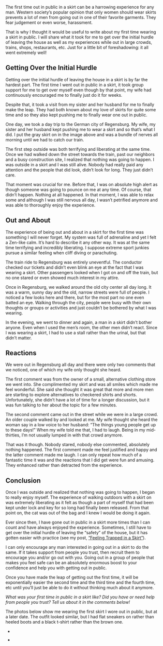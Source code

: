 The first time out in public in a skirt can be a harrowing experience for any man. Western society’s popular opinion that only women should wear skirts prevents a lot of men from going out in one of their favorite garments. They fear judgement or even worse, harassment.

That is why I thought it would be useful to write about my first time wearing a skirt in public. I will share what it took for me to get over the initial hurdle of leaving the house as well as my experiences while out in large crowds, trains, shops, restaurants, etc. Just for a little bit of foreshadowing: it all went extremely well!

Getting Over the Initial Hurdle
-------------------------------

Getting over the initial hurdle of leaving the house in a skirt is by far the hardest part. The first time I went out in public in a skirt, it took group support for me to get over myself even though by that point, my wife had continuously encouraged me to finally just do it for weeks.

Despite that, it took a visit from my sister and her husband for me to finally make the leap. They had both known about my love of skirts for quite some time and so they also kept pushing me to finally wear one out in public.

One day, we took a day trip to the German city of Regensburg. My wife, my sister and her husband kept pushing me to wear a skirt and so that’s what I did. I put the gray skirt on in the image above and was a bundle of nerves all morning until we had to catch our train.

The first step outside was both terrifying and liberating at the same time. Once we had walked down the street towards the train, past our neighbors and a busy construction site, I realized that nothing was going to happen. I was outside in a skirt and I was still alive. Nobody had really paid any attention and the people that did look, didn’t look for long. They just didn’t care.

That moment was crucial for me. Before that, I was on absolute high alert as though someone was going to pounce on me at any time. Of course, that didn’t happen. Nothing at all happened. In that moment, I was able to relax some and although I was still nervous all day, I wasn’t petrified anymore and was able to thoroughly enjoy the experience.

Out and About
-------------

The experience of being out and about in a skirt for the first time was something I will never forget. My system was full of adrenaline and yet I felt a Zen-like calm. It’s hard to describe it any other way. It was at the same time terrifying and incredibly liberating. I suppose extreme sport junkies pursue a similar feeling when cliff diving or parachuting.

The train ride to Regensburg was entirely uneventful. The conductor checked our tickets and didn’t even blink an eye at the fact that I was wearing a skirt. Other passengers looked when I got on and off the train, but no one stared or even showed much interest in my attire.

Once in Regensburg, we walked around the old city center all day long. It was a warm, sunny day and the old, narrow streets were full of people. I noticed a few looks here and there, but for the most part no one even batted an eye. Walking through the city, people were busy with their own thoughts or groups or activities and just couldn’t be bothered by what I was wearing.

In the evening, we went to dinner and again, a man in a skirt didn’t bother anyone. Even when I used the men’s room, the other men didn’t react. Since I was wearing a skirt, I had to use a stall rather than the urinal, but that didn’t matter.

Reactions
---------

We were out in Regensburg all day and there were only two comments that we noticed, one of which my wife only thought she heard.

The first comment was from the owner of a small, alternative clothing store we went into. She complimented my skirt and was all smiles which made me feel wonderful. She said she thought it was great that more and more men are starting to explore alternatives to checkered shirts and shorts. Unfortunately, she didn’t have a lot of time for a longer discussion, but it was fun talking to her about the topic for a few minutes.

The second comment came out in the street while we were in a large crowd. An older couple walked by and looked at me. My wife thought she heard the woman say in a low voice to her husband: “The things young people get up to these days!” When my wife told me that, I had to laugh. Being in my mid-thirties, I’m not usually lumped in with that crowd anymore.

That was it though. Nobody stared, nobody else commented, absolutely nothing happened. The first comment made me feel justified and happy and the latter comment made me laugh. I can only repeat how much of a fantastic time it was and the reactions that I did get were fun and amusing. They enhanced rather than detracted from the experience.

Conclusion
----------

Once I was outside and realized that nothing was going to happen, I began to really enjoy myself. The experience of walking outdoors with a skirt on was extremely liberating as it felt as though a part of myself that had been kept under lock and key for so long had finally been released. From that point on, the cat was out of the bag and I knew I would be doing it again.

Ever since then, I have gone out in public in a skirt more times than I can count and have always enjoyed the experience. Sometimes, I still have to get over the initial hurdle of leaving the “safety” of the house, but it has gotten easier with practice (see my post, [“Feeling Trapped in a Skirt”](https://www.the-beskirted-man.com/personal-experiences/feeling-trapped-in-a-skirt/)).

I can only encourage any man interested in going out in a skirt to do the same. If it takes support from people you trust, then recruit them to encourage you and/or go out with you. Going out in a group of people that makes you feel safe can be an absolutely enormous boost to your confidence and help you with getting out in public.

Once you have made the leap of getting out the first time, it will be exponentially easier the second time and the third time and the fourth time, etc until you’ll just be able to do it without thinking much about it anymore.

*What was your first time in public in a skirt like? Did you have or need help from people you trust? Tell us about it in the comments below!*

The photos below show me wearing the first skirt I wore out in public, but at a later date. The outfit looked similar, but I had flat sneakers on rather than heeled boots and a black t-shirt rather than the brown one.

-   <figure><img loading="lazy" decoding="async" alt="" data-id="1121" src="IMG_8645.jpg"></figure>
    
-   <figure><img loading="lazy" decoding="async" alt="" data-id="1122" src="IMG_8646.jpg"></figure>